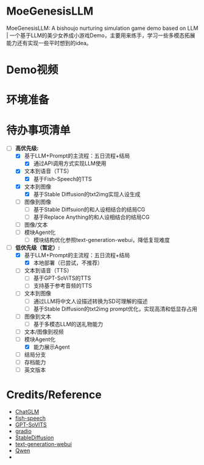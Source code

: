 # MoeGenesisLLM
MoeGenesisLLM: A bishoujo nurturing simulation game demo based on LLM | 一个基于LLM的美少女养成小游戏Demo，主要用来练手，学习一些多模态拓展能力还有实现一些平时想到的idea。
# Demo视频

# 环境准备

# 待办事项清单
- [ ] **高优先级:**
   - [x] 基于LLM+Prompt的主流程：五日流程+结局
       - [x] 通过API调用方式实现LLM使用
   - [x] 文本到语音（TTS）
       - [x] 基于Fish-Speech的TTS
   - [x] 文本到图像
     - [x] 基于Stable Diffusion的txt2img实现人设生成
   - [ ] 图像到图像
     - [ ] 基于Stable Diffsuion的和人设相结合的结局CG
     - [ ] 基于Replace Anything的和人设相结合的结局CG
   - [ ] 图像/文本
   - [ ] 模块Agent化
     - [ ] 模块结构优化参照text-generation-webui，降低复现难度
- [ ] **低优先级（暂定）:**
   - [x] 基于LLM+Prompt的主流程：五日流程+结局
     - [x] 本地部署（已尝试，不推荐）
   - [ ] 文本到语音（TTS）
       - [ ] 基于GPT-SoViTS的TTS
       - [ ] 支持基于参考音频的TTS
   - [ ] 文本到图像
     - [ ] 通过LLM将中文人设描述转换为SD可理解的描述
     - [ ] 基于Stable Diffusion的txt2img prompt优化，实现高清和低显存占用
   - [ ] 图像到文本
       - [ ] 基于多模态LLM的送礼物能力
   - [ ] 文本/图像到视频
   - [ ] 模块Agent化
       - [x] 能力展示Agent
   - [ ] 结局分支
   - [ ] 存档能力
   - [ ] 英文版本
         
# Credits/Reference
- [ChatGLM](https://github.com/THUDM)
- [fish-speech](https://github.com/fishaudio/fish-speech)
- [GPT-SoVITS](https://github.com/RVC-Boss/GPT-SoVITS)
- [gradio](https://github.com/gradio-app/gradio)
- [StableDiffusion](https://github.com/Stability-AI/stablediffusion)
- [text-generation-webui](https://github.com/oobabooga/text-generation-webui)
- [Qwen](https://github.com/QwenLM/Qwen)
- 
